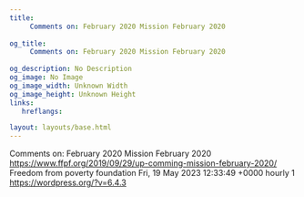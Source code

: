 ```yaml
---
title: 
     Comments on: February 2020 Mission February 2020
    
og_title: 
     Comments on: February 2020 Mission February 2020
    
og_description: No Description
og_image: No Image
og_image_width: Unknown Width
og_image_height: Unknown Height
links:
   hreflangs:

layout: layouts/base.html
---
```

Comments on: February 2020 Mission February 2020
https://www.ffpf.org/2019/09/29/up-comming-mission-february-2020/  Freedom
from poverty foundation  Fri, 19 May 2023 12:33:49 +0000  hourly  1
https://wordpress.org/?v=6.4.3

